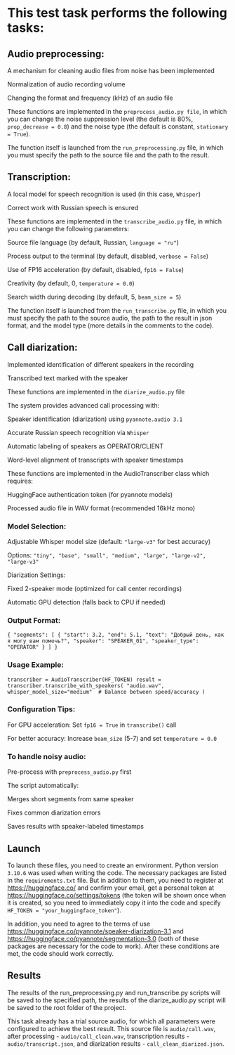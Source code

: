 # This test task performs the following tasks:

## Audio preprocessing:
A mechanism for cleaning audio files from noise has been implemented

Normalization of audio recording volume

Changing the format and frequency (kHz) of an audio file

These functions are implemented in the `preprocess_audio.py file`, in which you can change the noise suppression level (the default is 80%, `prop_decrease = 0.8`) and the noise type (the default is constant, `stationary = True`). 

The function itself is launched from the `run_preprocessing.py` file, in which you must specify the path to the source file and the path to the result.

## Transcription:
A local model for speech recognition is used (in this case, `Whisper`)

Correct work with Russian speech is ensured

These functions are implemented in the `transcribe_audio.py` file, in which you can change the following parameters:

Source file language (by default, Russian, `language = "ru"`)

Process output to the terminal (by default, disabled, `verbose = False`)

Use of FP16 acceleration (by default, disabled, `fp16 = False`)

Creativity (by default, 0, `temperature = 0.0`)

Search width during decoding (by default, 5, `beam_size = 5`)

The function itself is launched from the `run_transcribe.py` file, in which you must specify the path to the source audio, the path to the result in json format, and the model type (more details in the comments to the code).

## Call diarization:
Implemented identification of different speakers in the recording

Transcribed text marked with the speaker

These functions are implemented in the `diarize_audio.py` file

The system provides advanced call processing with:

Speaker identification (diarization) using `pyannote.audio 3.1`

Accurate Russian speech recognition via `Whisper`

Automatic labeling of speakers as OPERATOR/CLIENT

Word-level alignment of transcripts with speaker timestamps

These functions are implemented in the AudioTranscriber class which requires:

HuggingFace authentication token (for pyannote models)

Processed audio file in WAV format (recommended 16kHz mono)


### Model Selection:
Adjustable Whisper model size (default: `"large-v3"` for best accuracy)

Options: `"tiny", "base", "small", "medium", "large", "large-v2", "large-v3"`

Diarization Settings:

Fixed 2-speaker mode (optimized for call center recordings)

Automatic GPU detection (falls back to CPU if needed)


### Output Format:
`
{
  "segments": [
    {
      "start": 3.2,
      "end": 5.1,
      "text": "Добрый день, как я могу вам помочь?",
      "speaker": "SPEAKER_01",
      "speaker_type": "OPERATOR"
    }
  ]
}
`


### Usage Example:
`
transcriber = AudioTranscriber(HF_TOKEN)
result = transcriber.transcribe_with_speakers(
    "audio.wav",
    whisper_model_size="medium"  # Balance between speed/accuracy
)
`


### Configuration Tips:
For GPU acceleration: Set `fp16 = True` in `transcribe()` call

For better accuracy: Increase `beam_size` (5-7) and set `temperature = 0.0`

### To handle noisy audio: 
Pre-process with `preprocess_audio.py` first

The script automatically:

Merges short segments from same speaker

Fixes common diarization errors

Saves results with speaker-labeled timestamps


## Launch
To launch these files, you need to create an environment. Python version `3.10.6` was used when writing the code. The necessary packages are listed in the `requirements.txt` file. But in addition to them, you need to register at https://huggingface.co/ and confirm your email, get a personal token at https://huggingface.co/settings/tokens (the token will be shown once when it is created, so you need to immediately copy it into the code and specify `HF_TOKEN = "your_huggingface_token"`). 

In addition, you need to agree to the terms of use https://huggingface.co/pyannote/speaker-diarization-3.1 and https://huggingface.co/pyannote/segmentation-3.0 (both of these packages are necessary for the code to work). After these conditions are met, the code should work correctly.

## Results
The results of the run_preprocessing.py and run_transcribe.py scripts will be saved to the specified path, the results of the diarize_audio.py script will be saved to the root folder of the project.

This task already has a trial source audio, for which all parameters were configured to achieve the best result. This source file is `audio/call.wav`, after processing - `audio/call_clean.wav`, transcription results - `audio/transcript.json`, and diarization results - `call_clean_diarized.json`.
